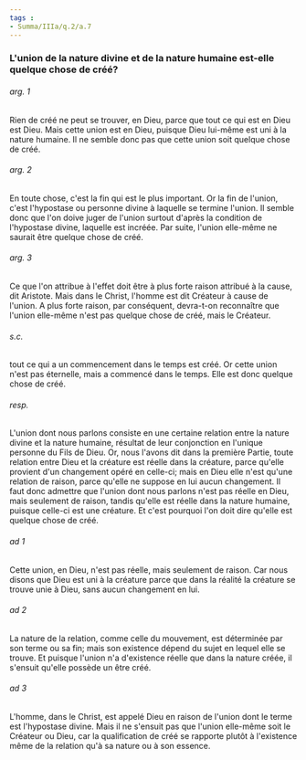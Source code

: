 ```yaml
---
tags : 
- Summa/IIIa/q.2/a.7
---
```


### L'union de la nature divine et de la nature humaine est-elle quelque chose de créé?

###### arg. 1
Rien de créé ne peut se trouver, en Dieu, parce que tout ce qui est en Dieu est Dieu. Mais cette union est en Dieu, puisque Dieu lui-même est uni à la nature humaine. Il ne semble donc pas que cette union soit quelque chose de créé. 

###### arg. 2
En toute chose, c'est la fin qui est le plus important. Or la fin de l'union, c'est l'hypostase ou personne divine à laquelle se termine l'union. Il semble donc que l'on doive juger de l'union surtout d'après la condition de l'hypostase divine, laquelle est incréée. Par suite, l'union elle-même ne saurait être quelque chose de créé. 

###### arg. 3
Ce que l'on attribue à l'effet doit être à plus forte raison attribué à la cause, dit Aristote. Mais dans le Christ, l'homme est dit Créateur à cause de l'union. A plus forte raison, par conséquent, devra-t-on reconnaître que l'union elle-même n'est pas quelque chose de créé, mais le Créateur. 

###### s.c.
tout ce qui a un commencement dans le temps est créé. Or cette union n'est pas éternelle, mais a commencé dans le temps. Elle est donc quelque chose de créé. 

###### resp.
L'union dont nous parlons consiste en une certaine relation entre la nature divine et la nature humaine, résultat de leur conjonction en l'unique personne du Fils de Dieu. Or, nous l'avons dit dans la première Partie, toute relation entre Dieu et la créature est réelle dans la créature, parce qu'elle provient d'un changement opéré en celle-ci; mais en Dieu elle n'est qu'une relation de raison, parce qu'elle ne suppose en lui aucun changement. Il faut donc admettre que l'union dont nous parlons n'est pas réelle en Dieu, mais seulement de raison, tandis qu'elle est réelle dans la nature humaine, puisque celle-ci est une créature. Et c'est pourquoi l'on doit dire qu'elle est quelque chose de créé. 

###### ad 1
Cette union, en Dieu, n'est pas réelle, mais seulement de raison. Car nous disons que Dieu est uni à la créature parce que dans la réalité la créature se trouve unie à Dieu, sans aucun changement en lui. 

###### ad 2
La nature de la relation, comme celle du mouvement, est déterminée par son terme ou sa fin; mais son existence dépend du sujet en lequel elle se trouve. Et puisque l'union n'a d'existence réelle que dans la nature créée, il s'ensuit qu'elle possède un être créé. 

###### ad 3
L'homme, dans le Christ, est appelé Dieu en raison de l'union dont le terme est l'hypostase divine. Mais il ne s'ensuit pas que l'union elle-même soit le Créateur ou Dieu, car la qualification de créé se rapporte plutôt à l'existence même de la relation qu'à sa nature ou à son essence. 

